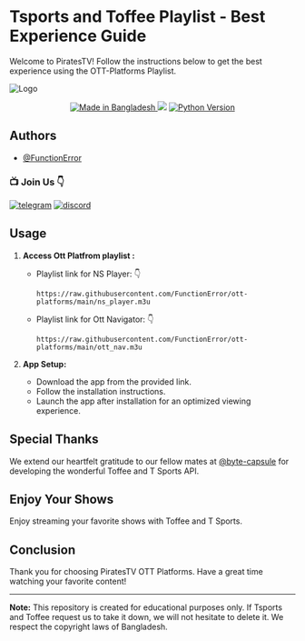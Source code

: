 # Tsports and Toffee Playlist - Best Experience Guide

Welcome to PiratesTV! Follow the instructions below to get the best experience using the OTT-Platforms Playlist.

![Logo](https://i.ibb.co/KF7tMH3/Pirates-Tv-15.png)

<p align="center">
  
  <a href="https://gitter.im/amitmerchant1990/electron-markdownify">
    <img src="https://img.shields.io/badge/Made%20in-Bangladesh_🇧🇩-green?colorA=%23ff0000&colorB=%23017e40&style=flat-square" alt="Made in Bangladesh">
  </a>
<a href="https://hits.seeyoufarm.com"><img src="https://hits.seeyoufarm.com/api/count/incr/badge.svg?url=https%3A%2F%2Fgithub.com%2FFunctionError%2Fott-platforms&count_bg=%2379C83D&title_bg=%23555555&icon=&icon_color=%23E7E7E7&title=hits&edge_flat=false"/></a>
</a>
  <a href="https://www.python.org/">
    <img src="https://img.shields.io/badge/Made_With-Python_3.12%2B-blue"
         alt="Python Version">
 </a>
         

## Authors

- [@FunctionError](https://github.com/noobmaster403)

### 📺 Join Us 👇

[![telegram](https://img.shields.io/badge/Telegram-2CA5E0?style=for-the-badge&logo=telegram&logoColor=white)](https://socials.piratestv.workers.dev/tg)
[![discord](https://img.shields.io/badge/Discord-7289DA?style=for-the-badge&logo=discord&logoColor=white)](https://socials.piratestv.workers.dev/discord)

## Usage

1. **Access Ott Platfrom playlist :**
   - Playlist link for NS Player: 👇
     ```
     https://raw.githubusercontent.com/FunctionError/ott-platforms/main/ns_player.m3u
     ```
   - Playlist link for Ott Navigator: 👇
     ```
     https://raw.githubusercontent.com/FunctionError/ott-platforms/main/ott_nav.m3u
     ```

2. **App Setup:**
   - Download the app from the provided link.
   - Follow the installation instructions.
   - Launch the app after installation for an optimized viewing experience.

## Special Thanks

We extend our heartfelt gratitude to our fellow mates at [@byte-capsule](https://github.com/byte-capsule) for developing the wonderful Toffee and T Sports API.

## Enjoy Your Shows

Enjoy streaming your favorite shows with Toffee and T Sports.

## Conclusion

Thank you for choosing PiratesTV OTT Platforms. Have a great time watching your favorite content!

---

**Note:** This repository is created for educational purposes only. If Tsports and Toffee request us to take it down, we will not hesitate to delete it. We respect the copyright laws of Bangladesh.
